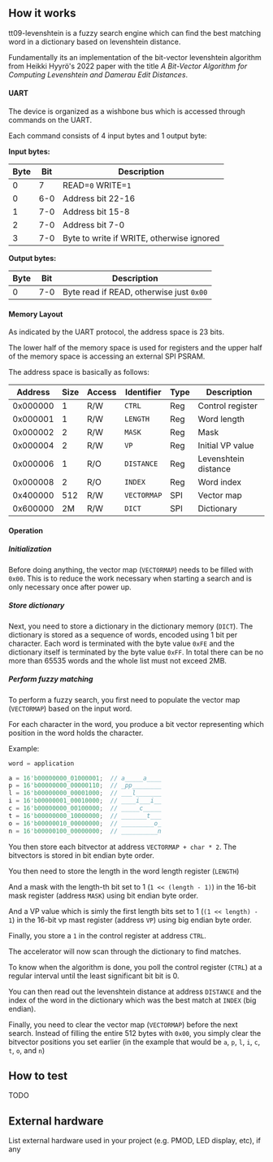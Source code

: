 <!---

This file is used to generate your project datasheet. Please fill in the information below and delete any unused
sections.

You can also include images in this folder and reference them in the markdown. Each image must be less than
512 kb in size, and the combined size of all images must be less than 1 MB.
-->

## How it works

tt09-levenshtein is a fuzzy search engine which can find the best matching word in a dictionary based on levenshtein distance.

Fundamentally its an implementation of the bit-vector levenshtein algorithm from Heikki Hyyrö's 2022 paper with the title *A Bit-Vector Algorithm for Computing Levenshtein and Damerau Edit Distances*.

#### UART

The device is organized as a wishbone bus which is accessed through commands on the UART.

Each command consists of 4 input bytes and 1 output byte:

**Input bytes:**

| Byte | Bit | Description                               |
|------|-----|-------------------------------------------|
| 0    | 7   | READ=`0` WRITE=`1`                        |
| 0    | 6-0 | Address bit 22-16                         |
| 1    | 7-0 | Address bit 15-8                          |
| 2    | 7-0 | Address bit 7-0                           |
| 3    | 7-0 | Byte to write if WRITE, otherwise ignored |

**Output bytes:**

| Byte | Bit | Description                              |
|------|-----|------------------------------------------|
| 0    | 7-0 | Byte read if READ, otherwise just `0x00` |


#### Memory Layout

As indicated by the UART protocol, the address space is 23 bits.

The lower half of the memory space is used for registers and the upper half of the memory space is accessing an external SPI PSRAM.

The address space is basically as follows:

| Address  | Size | Access | Identifier  | Type | Description          |
|----------|------|--------|-------------|------|----------------------|
| 0x000000 | 1    | R/W    | `CTRL`      | Reg  | Control register     |
| 0x000001 | 1    | R/W    | `LENGTH`    | Reg  | Word length          |
| 0x000002 | 2    | R/W    | `MASK`      | Reg  | Mask                 |
| 0x000004 | 2    | R/W    | `VP`        | Reg  | Initial VP value     |
| 0x000006 | 1    | R/O    | `DISTANCE`  | Reg  | Levenshtein distance |
| 0x000008 | 2    | R/O    | `INDEX`     | Reg  | Word index           |
| 0x400000 | 512  | R/W    | `VECTORMAP` | SPI  | Vector map           |
| 0x600000 | 2M   | R/W    | `DICT`      | SPI  | Dictionary           |

#### Operation

##### Initialization

Before doing anything, the vector map (`VECTORMAP`) needs to be filled with `0x00`. This is to reduce the work necessary when starting a search and is only necessary once after power up.

##### Store dictionary

Next, you need to store a dictionary in the dictionary memory (`DICT`). The dictionary is stored as a sequence of words, encoded using 1 bit per character. Each word is terminated with the byte value `0xFE` and the dictionary itself is terminated by the byte value `0xFF`. In total there can be no more than 65535 words and the whole list must not exceed 2MB.

##### Perform fuzzy matching

To perform a fuzzy search, you first need to populate the vector map (`VECTORMAP`) based on the input word.

For each character in the word, you produce a bit vector representing which position in the word holds the character.

Example:

```verilog
word = application

a = 16'b00000000_01000001;  // a_____a____
p = 16'b00000000_00000110;  // _pp________
l = 16'b00000000_00001000;  // ___l_______
i = 16'b00000001_00010000;  // ____i___i__
c = 16'b00000000_00100000;  // _____c_____
t = 16'b00000000_10000000;  // _______t___
o = 16'b00000010_00000000;  // _________o_
n = 16'b00000100_00000000;  // __________n
```

You then store each bitvector at address `VECTORMAP + char * 2`. The bitvectors is stored in bit endian byte order.

You then need to store the length in the word length register (`LENGTH`)

And a mask with the length-th bit set to 1 (`1 << (length - 1)`) in the 16-bit mask register (address `MASK`) using bit endian byte order.

And a VP value which is simly the first length bits set to 1 (`(1 << length) - 1`) in the 16-bit vp mast register (address `VP`) using big endian byte order.

Finally, you store a `1` in the control register at address `CTRL`.

The accelerator will now scan through the dictionary to find matches.

To know when the algorithm is done, you poll the control register (`CTRL`) at a regular interval until the least significant bit bit is 0.

You can then read out the levenshtein distance at address `DISTANCE` and the index of the word in the dictionary which was the best match at `INDEX` (big endian).

Finally, you need to clear the vector map (`VECTORMAP`) before the next search. Instead of filling the entire 512 bytes with `0x00`, you simply clear the bitvector positions you set earlier (in the example that would be `a`, `p`, `l`, `i`, `c`, `t`, `o`, and `n`)

## How to test

TODO

## External hardware

List external hardware used in your project (e.g. PMOD, LED display, etc), if any
